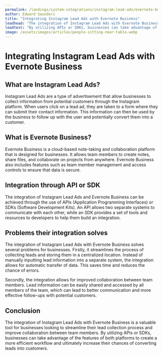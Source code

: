 ```yaml
---
permalink: /landings/system-integrations/instagram-lead-ads/evernote-business
author: Edward Saunders
title: "Integrating Instagram Lead Ads with Evernote Business"
leadhead: "The integration of Instagram Lead Ads with Evernote Business is a valuable tool for businesses looking to streamline their lead collection process and improve collaboration between team members"
leadtext: "By utilizing APIs or SDKs, businesses can take advantage of the features of both platforms to create a more efficient workflow and ultimately increase their chances of converting leads into customers."
image: /assets/images/articles/people-sitting-near-table.webp
---
```

<div class="arttext">  <h1>Integrating Instagram Lead Ads with Evernote Business</h1>
  
  <h2>What are Instagram Lead Ads?</h2>
  <p>Instagram Lead Ads are a type of advertisement that allow businesses to collect information from potential customers through the Instagram platform. When users click on a lead ad, they are taken to a form where they can submit their contact information. This information can then be used by the business to follow up with the user and potentially convert them into a customer.</p>
  
  <h2>What is Evernote Business?</h2>
  <p>Evernote Business is a cloud-based note-taking and collaboration platform that is designed for businesses. It allows team members to create notes, share files, and collaborate on projects from anywhere. Evernote Business also includes features such as team member management and access controls to ensure that data is secure.</p>
  
  <h2>Integration through API or SDK</h2>
  <p>The integration of Instagram Lead Ads and Evernote Business can be achieved through the use of APIs (Application Programming Interfaces) or SDKs (Software Development Kits). An API allows two separate systems to communicate with each other, while an SDK provides a set of tools and resources to developers to help them build an integration.</p>
  
  <h2>Problems their integration solves</h2>
  <p>The integration of Instagram Lead Ads with Evernote Business solves several problems for businesses. Firstly, it streamlines the process of collecting leads and storing them in a centralized location. Instead of manually inputting lead information into a separate system, the integration allows for automatic transfer of data. This saves time and reduces the chance of errors.</p>
  <p>Secondly, the integration allows for improved collaboration between team members. Lead information can be easily shared and accessed by all members of the team, which can lead to better communication and more effective follow-ups with potential customers.</p>
  
  <h2>Conclusion</h2>
  <p>The integration of Instagram Lead Ads with Evernote Business is a valuable tool for businesses looking to streamline their lead collection process and improve collaboration between team members. By utilizing APIs or SDKs, businesses can take advantage of the features of both platforms to create a more efficient workflow and ultimately increase their chances of converting leads into customers.</p>
</div>